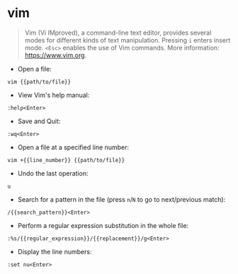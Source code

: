 # vim

> Vim (Vi IMproved), a command-line text editor, provides several modes for different kinds of text manipulation.
> Pressing `i` enters insert mode. `<Esc>` enables the use of Vim commands.
> More information: <https://www.vim.org>.

- Open a file:

`vim {{path/to/file}}`

- View Vim's help manual:

`:help<Enter>`

- Save and Quit:

`:wq<Enter>`

- Open a file at a specified line number:

`vim +{{line_number}} {{path/to/file}}`

- Undo the last operation:

`u`

- Search for a pattern in the file (press `n`/`N` to go to next/previous match):

`/{{search_pattern}}<Enter>`

- Perform a regular expression substitution in the whole file:

`:%s/{{regular_expression}}/{{replacement}}/g<Enter>`

- Display the line numbers:

`:set nu<Enter>`
